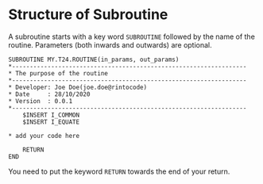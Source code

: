 # Structure of Subroutine

A subroutine starts with a key word `SUBROUTINE` followed by the name of the routine. Parameters (both inwards and outwards) are optional.

```jbc
SUBROUTINE MY.T24.ROUTINE(in_params, out_params)
*------------------------------------------------------------------
* The purpose of the routine
*------------------------------------------------------------------
* Developer: Joe Doe(joe.doe@rintocode)
* Date     : 28/10/2020
* Version  : 0.0.1
*------------------------------------------------------------------
    $INSERT I_COMMON
    $INSERT I_EQUATE
    
* add your code here

    RETURN
END
```

You need to put the keyword `RETURN` towards the end of your return.
